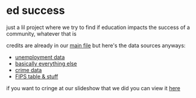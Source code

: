 # ed success
 
just a lil project where we try to find if education impacts the success of a community, whatever that is

credits are already in our [main file](src/main.rmd) but here's the data sources anyways:

* [unemployment data](https://www.bls.gov/lau/)
* [basically everything else](https://www.openintro.org/data/index.php?data=county_complete)
* [crime data](https://ucr.fbi.gov/crime-in-the-u.s/2017/crime-in-the-u.s.-2017)
* [FIPS table & stuff](https://github.com/kjhealy/fips-codes/blob/master/state_and_county_fips_master.csv)

if you want to cringe at our slideshow that we did you can view it 
[here](https://docs.google.com/presentation/d/1vQJfZBXxmbCjvjyPOzIfz9KCR1lGSBIhhQozW6FI0xE/edit#slide=id.g6046610587_0_324)

